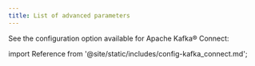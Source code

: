 ```yaml
---
title: List of advanced parameters
---
```


See the configuration option available for
Apache Kafka® Connect:

import Reference from '@site/static/includes/config-kafka_connect.md';

<Reference />
